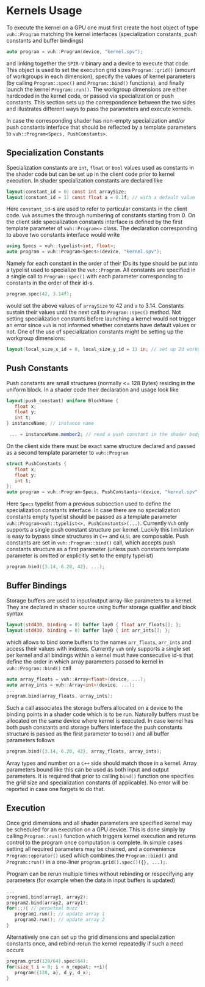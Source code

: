 # Kernels Usage
To execute the kernel on a GPU one must first create the host object of type ```vuh::Program``` matching the kernel interfaces (specialization constants, push constants and buffer bindings)
```cpp
auto program = vuh::Program(device, "kernel.spv");
```
and linking together the ```SPIR-V``` binary and a device to execute that code.
This object is used to set the execution grid sizes ```Program::grid()``` (amount of workgroups in each dimension), specify the values of kernel parameters (by calling ```Program::spec()``` and ```Program::bind()``` functions), and finally launch the kernel ```Program::run()```.
The workgroup dimensions are either hardcoded in the kernel code, or passed via specialization or push constants.
This section sets up the correspondence between the two sides and illustrates different ways to pass the parameters and execute kernels.

In case the corresponding shader has non-empty specialization and/or push constants
interface that should be reflected by a template parameters to ```vuh::Program<Specs, PushConstants>```.

## Specialization Constants
Specialization constants are ```int```, ```float``` or ```bool``` values used as constants in the shader code but can be set up in the client code prior to kernel execution.
In shader specialization constants are declared like
```glsl
layout(constant_id = 0) const int arraySize;
layout(constant_id = 1) const float a = 0.1f; // with a default value
```
Here ```constant_id```-s are used to refer to particular constants in the client code. ```Vuh``` assumes the through numbering of constants starting from 0.
On the client side specialization constants interface is defined by the first template parameter of ```vuh::Program<>``` class.
The declaration corresponding to above two constants interface would write
```cpp
using Specs = vuh::typelist<int, float>;
auto program = vuh::Program<Specs>(device, "kernel.spv");
```
Namely for each constant in the order of their IDs its type should be put into a typelist used to specialize the ```vuh::Program```.
All constants are specified in a single call to ```Program::spec()``` with each parameter corresponding to constants in the order of their id-s.
```cpp
program.spec(42, 3.14f);
```
would set the above values of ```arraySize``` to 42 and ```a``` to 3.14.
Constants sustain their values until the next call to ```Program::spec()``` method.
Not setting specialization constants before launching a kernel would not trigger an error since ```vuh``` is not informed whether constants have default values or not.
One of the use of specialization constants might be setting up the workgroup dimensions:
```glsl
layout(local_size_x_id = 0, local_size_y_id = 1) in; // set up 2d workgroup
```

## Push Constants
Push constants are small structures (normally <= 128 Bytes) residing in the uniform block.
In a shader code their declaration and usage look like
```glsl
layout(push_constant) uniform BlockName {
   float x;
   float y;
   int t;
} instanceName; // instance name

 ... = instanceName.member2; // read a push constant in the shader body
```
On the client side there must be exact same structure declared and passed as a second template parameter to ```vuh::Program```
```cpp
struct PushConstants {
   float x;
   float y;
   int t;
};
auto program = vuh::Program<Specs, PushConstants>(device, "kernel.spv");
```
Here ```Specs``` typelist from a previous subsection used to define the specialization constants interface.
In case there are no specialization constants empty typelist should be passed as a template parameter ```vuh::Program<vuh::typelist<>, PushConstants>(...)```.
Currently ```Vuh``` only supports a single push constant structure per kernel.
Luckily this limitation is easy to bypass since structures in ```C++``` and ```GLSL``` are composable.
Push constants are set in ```vuh::Program::bind()``` call, which accepts push constants structure as a first parameter (unless push constants template parameter is omitted or explicitly set to the empty typelist)
```cpp
program.bind({3.14, 6.28, 42}, ...);
```

## Buffer Bindings
Storage buffers are used to input/output array-like parameters to a kernel.
They are declared in shader source using buffer storage qualifier and block syntax
```glsl
layout(std430, binding = 0) buffer lay0 { float arr_floats[]; };
layout(std430, binding = 0) buffer lay0 { int arr_ints[]; };
```
which allows to bind some buffers to the names ```arr_floats```, ```arr_ints``` and access their values with indexes.
Currently ```vuh``` only supports a single set per kernel and all bindings within a kernel must have consecutive id-s that define the order in which array parameters passed to kernel in ```vuh::Program::bind()``` call
```cpp
auto array_floats = vuh::Array<float>(device, ...);
auto array_ints = vuh::Array<int>(device, ...);
...
program.bind(array_floats, array_ints);
```
Such a call associates the storage buffers allocated on a device to the binding points in a shader code which is to be run.
Naturally buffers must be allocated on the same device where kernel is executed.
In case kernel has both push constants and storage buffers interface the push constants structure is passed as the first parameter to ```bind()``` and all buffer parameters follows
```cpp
program.bind({3.14, 6.28, 42}, array_floats, array_ints);
```
Array types and number on a ```C++``` side should match those in a kernel.
Array parameters bound like this can be used as both input and output parameters.
It is required that prior to calling ```bind()``` function one specifies the grid size and specialization constants (if applicable).
No error will be reported in case one forgets to do that.

## Execution
Once grid dimensions and all shader parameters are specified kernel may be scheduled for an execution on a GPU device.
This is done simply by calling ```Program::run()``` function which triggers kernel execution and returns control to the program once computation is complete.
In simple cases setting all required parameters may be chained, and a convenience ```Program::operator()``` used which combines the ```Program::bind()``` and ```Program::run()``` in a one-liner ``` program.grid().spec()({}, ...); ```.

Program can be rerun multiple times without rebinding or respecifying any parameters (for example when the data in input buffers is updated)
```cpp
...
program1.bind(array1, array2);
program2.bind(array2, array1);
for(;;){ // perpetual buzz
   program1.run(); // update array 1
   program2.run(); // update array 2
}
```
Alternatively one can set up the grid dimensions and specialization constants once, and rebind-rerun the kernel repeatedly if such a need occurs
```cpp
program.grid(128/64).spec(64);
for(size_t i = 0; i < n_repeat; ++i){
   program({128, a}, d_y, d_x);
}
```
